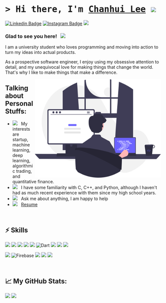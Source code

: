 # <samp>&gt; Hi there, I'm <a href="https://www.linkedin.com/in/chanhui-lee/" target="_blank">Chanhui Lee</a> <img src="https://media.giphy.com/media/hvRJCLFzcasrR4ia7z/giphy.gif" width="25"> </samp>

[![Linkedin Badge](https://img.shields.io/badge/-LinkedIn-0e76a8?style=flat-square&logo=Linkedin&logoColor=white)](https://www.linkedin.com/in/chanhui-lee/)
[![Instagram Badge](https://img.shields.io/badge/-Instagram-e4405f?style=flat-square&logo=Instagram&logoColor=white)](https://www.instagram.com/loup__daniel/)
<a href="loupdaniel12@gmail.com" target="_blank"><img src="https://img.shields.io/badge/Gmail-EA4335?style=flat-square&logo=Gmail&logoColor=white"/></a>


### Glad to see you here! &nbsp; ![](https://visitor-badge.glitch.me/badge?page_id=Gapur.Gapur)

I am a university student who loves programming and moving into action to turn my ideas into actual products.

As a prospective software engineer, I enjoy using my obsessive attention to detail, and my unequivocal love for making things that change the world. That's why I like to make things that make a difference.

<img align="right" alt="GIF" src="https://raw.githubusercontent.com/loupdaniel/loupdaniel/5ad33c456827b0876e47e150ea6431758f36069b/assets/programming.svg" width="408" height="318" />
  
  

## **Talking about Personal Stuffs:**

- <img src="https://github.com/Gapur/Gapur/blob/main/assets/developer.gif?raw=true" width="21" />&nbsp;&nbsp; My interests are startup, machine learning, deep learning, algorithmic trading, and quantitative finance.
- <img src="https://github.com/Gapur/Gapur/blob/main/assets/lightning.gif?raw=true" width="21" />&nbsp;&nbsp; I have some familiarity with C, C++, and Python, although I haven't had as much recent experience with them since my high school years.
- <img src="https://github.com/Gapur/Gapur/blob/main/assets/message.gif?raw=true" width="21" />&nbsp;&nbsp; Ask me about anything, I am happy to help
- <img src="https://github.com/Gapur/Gapur/blob/main/assets/doc.gif?raw=true" width="21" />&nbsp;&nbsp; [Resume](https://drive.google.com/file/d/1wNQoYkHEuCZMKICR7lUUnGOf2pZTraRj/view?usp=sharing)

</br>

## **⚡ Skills**
<img src="https://img.shields.io/badge/html5-E34F26?style=for-the-badge&logo=html5&logoColor=white"> <img src="https://img.shields.io/badge/css3-1572B6?style=for-the-badge&logo=css3&logoColor=white"> <img src="https://img.shields.io/badge/sass-CC6699?style=for-the-badge&logo=sass&logoColor=white"> <img src="https://img.shields.io/badge/javascript-F7DF1E?style=for-the-badge&logo=javascript&logoColor=black"> <img src="https://img.shields.io/badge/typescript-3178C6?style=for-the-badge&logo=typescript&logoColor=white"> ![Dart](https://img.shields.io/badge/Dart-0175C2?style=for-the-badge&logo=dart&logoColor=white) <img src="https://img.shields.io/badge/r-276DC3?style=for-the-badge&logo=r&logoColor=white"> <img src="https://img.shields.io/badge/c-A8B9CC?style=for-the-badge&logo=c&logoColor=white"> <img src="https://img.shields.io/badge/c++-00599C?style=for-the-badge&logo=c%2B%2B&logoColor=white">

<img src="https://img.shields.io/badge/flutter-02569B?style=for-the-badge&logo=flutter&logoColor=white"> ![Firebase](https://img.shields.io/badge/Firebase-FFCA28?style=for-the-badge&logo=firebase&logoColor=white) <img src="https://img.shields.io/badge/github-181717?style=for-the-badge&logo=github&logoColor=white"> <img src="https://img.shields.io/badge/git-F05032?style=for-the-badge&logo=git&logoColor=white"> <img src="https://img.shields.io/badge/linux-FCC624?style=for-the-badge&logo=linux&logoColor=black">

</br>

## 📈 **My GitHub Stats:**

<p>
  <img height="180em" src="https://github-readme-stats.vercel.app/api?username=loupdaniel&show_icons=true&theme=aura" />
  <img height="180em" src="https://github-readme-stats.vercel.app/api/top-langs/?username=loupdaniel&exclude_repo=KNN-Image-Classification&show_icons=true&hide_border=true&layout=compact&theme=aura&langs_count=8"/>
</p>




